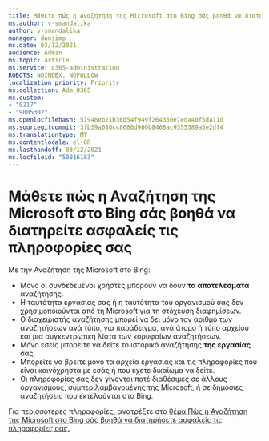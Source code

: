 ```yaml
---
title: Μάθετε πώς η Αναζήτηση της Microsoft στο Bing σάς βοηθά να διατηρείτε ασφαλείς τις πληροφορίες σας
ms.author: v-smandalika
author: v-smandalika
manager: dansimp
ms.date: 03/12/2021
audience: Admin
ms.topic: article
ms.service: o365-administration
ROBOTS: NOINDEX, NOFOLLOW
localization_priority: Priority
ms.collection: Adm_O365
ms.custom:
- "9217"
- "9005302"
ms.openlocfilehash: 51948eb21b36d54f949f264360e7eda40f5da11d
ms.sourcegitcommit: 3fb39a080cc8680d960b8468ac9355389a3e2df4
ms.translationtype: MT
ms.contentlocale: el-GR
ms.lasthandoff: 03/12/2021
ms.locfileid: "50816183"
---
```

# <a name="learn-how-microsoft-search-in-bing-helps-keep-your-information-secure"></a>Μάθετε πώς η Αναζήτηση της Microsoft στο Bing σάς βοηθά να διατηρείτε ασφαλείς τις πληροφορίες σας

Με την Αναζήτηση της Microsoft στο Bing:

- Μόνο οι συνδεδεμένοι χρήστες μπορούν να δουν **τα αποτελέσματα** αναζήτησης.
- Η ταυτότητα εργασίας σας ή η ταυτότητα του οργανισμού σας δεν χρησιμοποιούνται από τη Microsoft για τη στόχευση διαφημίσεων.
- Ο διαχειριστής αναζήτησης μπορεί να δει μόνο τον αριθμό των αναζητήσεων ανά τύπο, για παράδειγμα, ανά άτομο ή τύπο αρχείου και μια συγκεντρωτική λίστα των κορυφαίων αναζητήσεων.
- Μόνο εσείς μπορείτε να δείτε το ιστορικό αναζήτησης **της εργασίας** σας.
- Μπορείτε να βρείτε μόνο τα αρχεία εργασίας και τις πληροφορίες που είναι κοινόχρηστα με εσάς ή που έχετε δικαίωμα να δείτε.
- Οι πληροφορίες σας δεν γίνονται ποτέ διαθέσιμες σε άλλους οργανισμούς, συμπεριλαμβανομένης της Microsoft, ή σε δημόσιες αναζητήσεις που εκτελούνται στο Bing.

Για περισσότερες πληροφορίες, ανατρέξτε στο [θέμα Πώς η Αναζήτηση της Microsoft στο Bing σάς βοηθά να διατηρήσετε ασφαλείς τις πληροφορίες σας.](https://support.microsoft.com/office/how-microsoft-search-in-bing-helps-keep-your-info-secure-cbce46ae-bb1f-4d0e-86f1-5984f4589113)

